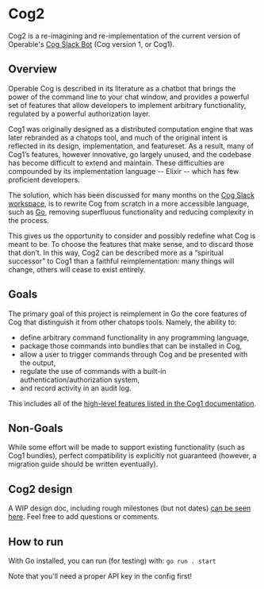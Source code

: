 # Cog2

Cog2 is a re-imagining and re-implementation of the current version of Operable's [Cog Slack Bot](https://github.com/operable/cog) (Cog version 1, or Cog1).

## Overview

Operable Cog is described in its literature as a chatbot that brings the power of the command line to your chat window, and provides a powerful set of features that allow developers to implement arbitrary functionality, regulated by a powerful authorization layer.

Cog1 was originally designed as a distributed computation engine that was later rebranded as a chatops tool, and much of the original intent is reflected in its design, implementation, and featureset. As a result, many of Cog1’s features, however innovative, go largely unused, and the codebase has become difficult to extend and maintain. These difficulties are compounded by its implementation language -- Elixir -- which has few proficient developers.

The solution, which has been discussed for many months on the [Cog Slack workspace](https://cogbot.slack.com), is to rewrite Cog from scratch in a more accessible language, such as [Go](http://golang.org), removing superfluous functionality and reducing complexity in the process.

This gives us the opportunity to consider and possibly redefine what Cog is meant to be. To choose the features that make sense, and to discard those that don’t. In this way, Cog2 can be described more as a “spiritual successor” to Cog1 than a faithful reimplementation: many things will change, others will cease to exist entirely.

## Goals
The primary goal of this project is reimplement in Go the core features of Cog that distinguish it from other chatops tools. Namely, the ability to: 

* define arbitrary command functionality in any programming language,
* package those commands into bundles that can be installed in Cog,
* allow a user to trigger commands through Cog and be presented with the output,
* regulate the use of commands with a built-in authentication/authorization system,
* and record activity in an audit log.

This includes all of the [high-level features listed in the Cog1 documentation](https://book.cog.bot/sections/introducing_cog.html#current-features).

## Non-Goals  
While some effort will be made to support existing functionality (such as Cog1 bundles), perfect compatibility is explicitly not guaranteed (however, a migration guide should be written eventually).

## Cog2 design

A WIP design doc, including rough milestones (but not dates) [can be seen here](https://docs.google.com/document/d/1u7LzEzPjT1L8_xkHL577cKeuQdCiCQAww8M0rx1QXEM/edit?usp=sharing). Feel free to add questions or comments.

## How to run

With Go installed, you can run (for testing) with: `go run . start`

Note that you'll need a proper API key in the config first!
